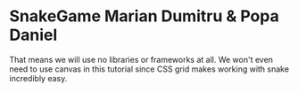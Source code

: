 # SnakeGame Marian Dumitru & Popa Daniel 
That means we will use no libraries or frameworks at all. We won't even need to use canvas in this tutorial since CSS grid makes working with snake incredibly easy.
